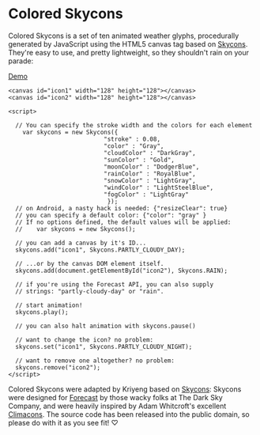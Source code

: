 Colored Skycons
===============

Colored Skycons is a set of ten animated weather glyphs, procedurally generated by
JavaScript using the HTML5 canvas tag based on [Skycons](https://github.com/darkskyapp/skycons).
They're easy to use, and pretty lightweight, so they shouldn't rain on your parade:

[Demo](http://aethursurfer.github.io/colored-skycons/)

    <canvas id="icon1" width="128" height="128"></canvas>
    <canvas id="icon2" width="128" height="128"></canvas>

    <script>

      // You can specify the stroke width and the colors for each element
        var skycons = new Skycons({
                               "stroke" : 0.08,
                               "color" : "Gray",
                               "cloudColor" : "DarkGray",
                               "sunColor" : "Gold",
                               "moonColor" : "DodgerBlue",
                               "rainColor" : "RoyalBlue",
                               "snowColor" : "LightGray",
                               "windColor" : "LightSteelBlue",
                               "fogColor" : "LightGray"
                                });
      // on Android, a nasty hack is needed: {"resizeClear": true}
      // you can specify a default color: {"color": "gray" }
      // If no options defined, the default values will be applied:
      //    var skycons = new Skycons();

      // you can add a canvas by it's ID...
      skycons.add("icon1", Skycons.PARTLY_CLOUDY_DAY);

      // ...or by the canvas DOM element itself.
      skycons.add(document.getElementById("icon2"), Skycons.RAIN);

      // if you're using the Forecast API, you can also supply
      // strings: "partly-cloudy-day" or "rain".

      // start animation!
      skycons.play();

      // you can also halt animation with skycons.pause()

      // want to change the icon? no problem:
      skycons.set("icon1", Skycons.PARTLY_CLOUDY_NIGHT);

      // want to remove one altogether? no problem:
      skycons.remove("icon2");
    </script>

Colored Skycons were adapted by Kriyeng based on [Skycons](https://github.com/darkskyapp/skycons):
Skycons were designed for [Forecast](http://forecast.io/) by those wacky folks
at The Dark Sky Company, and were heavily inspired by Adam Whitcroft's
excellent [Climacons](http://adamwhitcroft.com/climacons/). The source code has
been released into the public domain, so please do with it as you see fit! ♡
